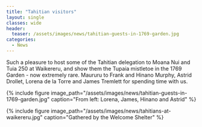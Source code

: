 ```yaml
---
title: "Tahitian visitors"
layout: single
classes: wide
header:
  teaser: /assets/images/news/tahitian-guests-in-1769-garden.jpg
categories:
  - News
---
```


Such a pleasure to host some of the Tahitian delegation to Moana Nui and Tuia 250 at Waikereru, and show them the Tupaia mistletoe in the 1769 Garden - now extremely rare. Maururu to Frank and Hinano Murphy, Astrid Drollet, ​Lorena de la Torre​ and James Tremlett for spending time with us.

{% include figure image_path="/assets/images/news/tahitian-guests-in-1769-garden.jpg" caption="From left: ​Lorena, James, Hinano and Astrid" %}

{% include figure image_path="/assets/images/news/tahitians-at-waikereru.jpg" caption="Gathered by the Welcome Shelter" %}
